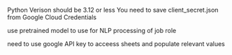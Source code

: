 Python Verison should be 3.12 or less
You need to save client_secret.json from Google Cloud Credentials

use pretrained model to use for NLP processing of job role

need to use google API key to acceess sheets and populate relevant values


